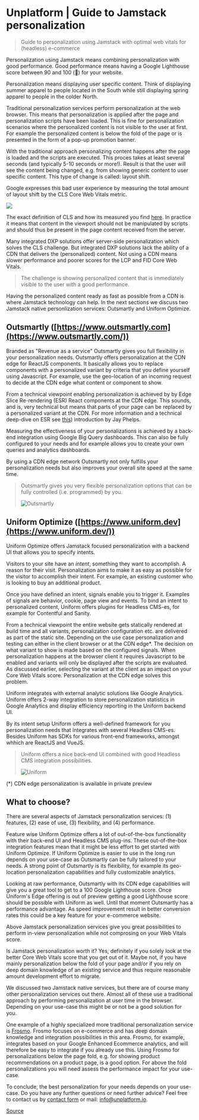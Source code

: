 # Unplatform | Guide to Jamstack personalization

> Guide to personalization using Jamstack with optimal web vitals for (headless) e-commerce

Personalization using Jamstack means combining personalization with good performance. Good performance means having a Google Lighthouse score between 90 and 100 (🚀) for your website.

Personalization means displaying user specific content. Think of displaying summer apparel to people located in the South while still displaying spring apparel to people in the colder North.

Traditional personalization services perform personalization at the web browser. This means that personalization is applied after the page and personalization scripts have been loaded. This is fine for personalization scenarios where the personalized content is not visible to the user at first. For example the personalized content is below the fold of the page or is presented in the form of a pop-up promotion banner.

With the traditional approach personalizing content happens after the page is loaded and the scripts are executed. This proces takes at least several seconds (and typically 5-10 seconds or more!). Result is that the user will see the content being changed, e.g. from showing generic content to user specific content. This type of change is called: layout shift.

Google expresses this bad user experience by measuring the total amount of layout shift by the CLS Core Web Vitals metric.

![](chrome-extension://cjedbglnccaioiolemnfhjncicchinao/_next/image?url=%2Farticles%2Fjamstack-personalization%2Fweb-vitals.png&w=3840&q=75)

The exact definition of CLS and how its measured you find [here](https://web.dev/cls/). In practice it means that content in the viewport should not be manipulated by scripts and should thus be present in the page content received from the server.

Many integrated DXP solutions offer server-side personalization which solves the CLS challenge. But integrated DXP solutions lack the ability of a CDN that delivers the (personalized) content. Not using a CDN means slower performance and poorer scores for the LCP and FID Core Web Vitals.

> The challenge is showing personalized content that is immediately visible to the user with a good performance.

Having the personalized content ready as fast as possible from a CDN is where Jamstack technology can help. In the next sections we discuss two Jamstack native personlization services: Outsmartly and Uniform Optimize.

## Outsmartly ([https://www.outsmartly.com](https://www.outsmartly.com/))

Branded as "Revenue as a service" Outsmartly gives you full flexibility in your personalization needs. Outsmartly offers personalization at the CDN edge for ReactJS components. It basically allows you to replace components with a personalized variant by criteria that you define yourself using Javascript. For example, use the geo-location of an incoming request to decide at the CDN edge what content or component to show.

From a technical viewpoint enabling personalization is achieved by by Edge Slice Re-rendering (ESR) React components at the CDN edge. This sounds, and is, very technical but means that parts of your page can be replaced by a personalized variant at the CDN. For more information and a technical deep-dive on ESR see [this](https://www.youtube.com/watch?v=ylRpAG4OzxY)) introduction by Jay Phelps.

Measuring the effectiveness of your personalizations is achieved by a back-end integration using Google Big Query dashboards. This can also be fully configured to your needs and for example allows you to create your own queries and analytics dashboards.

By using a CDN edge network Outsmartly not only fulfills your personalization needs but also improves your overall site speed at the same time.

> Outsmartly gives you very flexible personalization options that can be fully controlled (i.e. programmed) by you.
>
> ![Outsmartly](chrome-extension://cjedbglnccaioiolemnfhjncicchinao/_next/image?url=%2Farticles%2Fjamstack-personalization%2Foutsmartly-logo.svg&w=640&q=75 'Outsmartly')

## Uniform Optimize ([https://www.uniform.dev](https://www.uniform.dev/))

Uniform Optimize offers Jamstack focused personalization with a backend UI that allows you to specify intents.

Visitors to your site have an _intent_, something they want to accomplish. A reason for their visit. Personalization aims to make it as easy as possible for the visitor to accomplish their intent. For example, an existing customer who is looking to buy an additional product.

Once you have defined an intent, signals enable you to trigger it. Examples of signals are behavior, cookie, page view and events. To bind an intent to personalized content, Uniform offers plugins for Headless CMS-es, for example for Contentful and Sanity.

From a technical viewpoint the entire website gets statically rendered at build time and all variants, personalization configuration etc. are delivered as part of the static site. Depending on the use case personalization and testing can either in the client browser or at the CDN edge\*. The decision on what variant to show is made based on the configured signals. When personalization happens at the browser client it requires Javascript to be enabled and variants will only be displayed after the scripts are evaluated. As discussed earlier, selecting the variant at the client as an impact on your Core Web Vitals score. Personalization at the CDN edge solves this problem.

Uniform integrates with external analytic solutions like Google Analytics. Uniform offers 2-way integration to store personalization statistics in Google Analytics and display efficiency reporting in the Uniform backend UI.

By its intent setup Uniform offers a well-defined framework for you personalization needs that integrates with several Headless CMS-es. Besides Uniform has SDKs for various front-end frameworks, amongst whhich are ReactJS and VueJS.

> Uniform offers a nice back-end UI combined with good Headless CMS integration possibilities.
>
> ![Uniform](chrome-extension://cjedbglnccaioiolemnfhjncicchinao/_next/image?url=%2Farticles%2Fjamstack-personalization%2Funiform-logo.svg&w=384&q=75 'Uniform')

(\*) CDN edge personalization is available in private preview

## What to choose?

There are several aspects of Jamstack personalization services: (1) features, (2) ease of use, (3) flexibility, and (4) performance.

Feature wise Uniform Optimize offers a lot of out-of-the-box functionality with their back-end UI and Headless CMS plug-ins. These out-of-the-box integration features mean that it might be less effort to get started with Uniform Optimize. If Uniform Optimize is easier to use in the long run depends on your use-case as Outsmartly can be fully tailored to your needs. A strong point of Outsmartly is its flexibility, for example its geo-location personalization capabilities and fully customizable analytics.

Looking at raw performance, Outsmartly with its CDN edge capabilities will give you a great tool to get to a 100 Google Lighthouse score. Once Uniform's Edge offering is out of preview getting a good Lighthouse score should be possible with Uniform as well. Until that moment Outsmartly has a performance advantage. As speed improvement result in better conversion rates this could be a key feature for your e-commerce website.

Above Jamstack personalization services give you great possibilities to perform in-view personalization while not comprosing on your Web Vitals score.

Is Jamstack personalization worth it? Yes, definitely if you solely look at the better Core Web Vitals score that you get out of it. Maybe not, if you have mainly personalization below the fold of your page and/or if you rely on deep domain knowledge of an existing service and thus require reasonable amount development effort to migrate.

We discussed two Jamstack native services, but there are of course many other personalization services out there. Almost all of these use a traditional approach by performing personalization at user time in the browser. Depending on your use-case this might be or not be a good solution for you.

One example of a highly specialized more traditional personalization service is [Frosmo](https://frosmo.com/). Frosmo focuses on e-commerce and has deep domain knowledge and integration possibilities in this area. Frosmo, for example, integrates based on your Google Enhanced Ecommerce analytics, and will therefore be easy to integrate if you already use this. Using Frosmo for personalizations below the page fold, e.g. for showing product recommendations on a product page, is a good option. For above the fold personalizations you will need assess the performance impact for your use-case.

To conclude, the best personalization for your needs depends on your use-case. Do you have any further questions or need further advice? Feel free to contact us by [contact form](https://www.unplatform.io/#contact) or mail: [info@unplatform.io](mailto://info@unplatform.io).

[Source](https://unplatform.io/stories/guide-to-jamstack-personalization)
